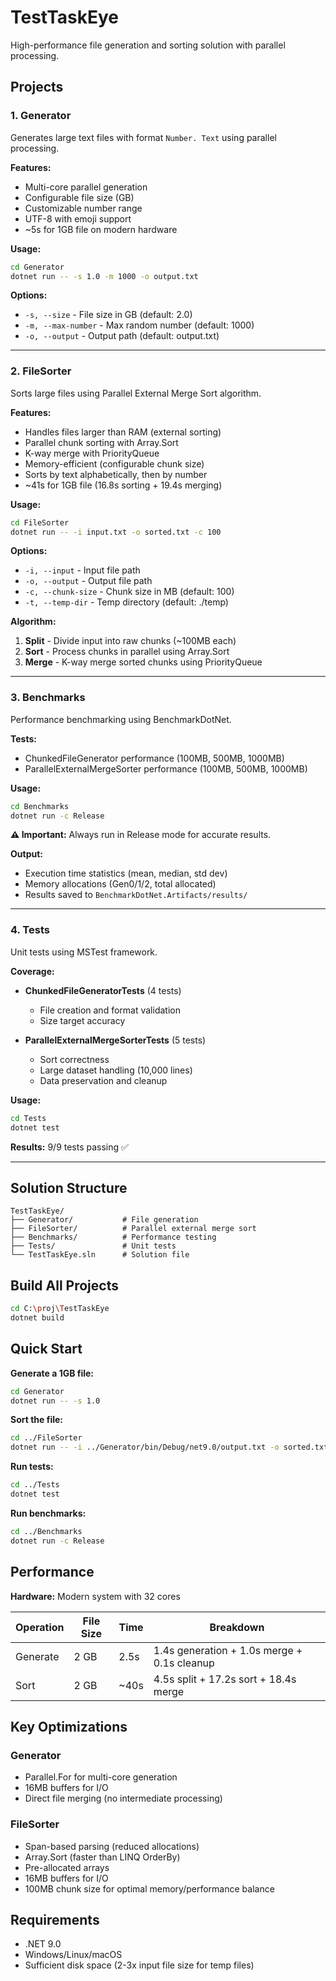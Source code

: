 # TestTaskEye

High-performance file generation and sorting solution with parallel processing.

## Projects

### 1. Generator
Generates large text files with format `Number. Text` using parallel processing.

**Features:**
- Multi-core parallel generation
- Configurable file size (GB)
- Customizable number range
- UTF-8 with emoji support
- ~5s for 1GB file on modern hardware

**Usage:**
```bash
cd Generator
dotnet run -- -s 1.0 -m 1000 -o output.txt
```

**Options:**
- `-s, --size` - File size in GB (default: 2.0)
- `-m, --max-number` - Max random number (default: 1000)
- `-o, --output` - Output path (default: output.txt)

---

### 2. FileSorter
Sorts large files using Parallel External Merge Sort algorithm.

**Features:**
- Handles files larger than RAM (external sorting)
- Parallel chunk sorting with Array.Sort
- K-way merge with PriorityQueue
- Memory-efficient (configurable chunk size)
- Sorts by text alphabetically, then by number
- ~41s for 1GB file (16.8s sorting + 19.4s merging)

**Usage:**
```bash
cd FileSorter
dotnet run -- -i input.txt -o sorted.txt -c 100
```

**Options:**
- `-i, --input` - Input file path
- `-o, --output` - Output file path
- `-c, --chunk-size` - Chunk size in MB (default: 100)
- `-t, --temp-dir` - Temp directory (default: ./temp)

**Algorithm:**
1. **Split** - Divide input into raw chunks (~100MB each)
2. **Sort** - Process chunks in parallel using Array.Sort
3. **Merge** - K-way merge sorted chunks using PriorityQueue

---

### 3. Benchmarks
Performance benchmarking using BenchmarkDotNet.

**Tests:**
- ChunkedFileGenerator performance (100MB, 500MB, 1000MB)
- ParallelExternalMergeSorter performance (100MB, 500MB, 1000MB)

**Usage:**
```bash
cd Benchmarks
dotnet run -c Release
```

**⚠️ Important:** Always run in Release mode for accurate results.

**Output:**
- Execution time statistics (mean, median, std dev)
- Memory allocations (Gen0/1/2, total allocated)
- Results saved to `BenchmarkDotNet.Artifacts/results/`

---

### 4. Tests
Unit tests using MSTest framework.

**Coverage:**
- **ChunkedFileGeneratorTests** (4 tests)
  - File creation and format validation
  - Size target accuracy

- **ParallelExternalMergeSorterTests** (5 tests)
  - Sort correctness
  - Large dataset handling (10,000 lines)
  - Data preservation and cleanup

**Usage:**
```bash
cd Tests
dotnet test
```

**Results:** 9/9 tests passing ✅

---

## Solution Structure

```
TestTaskEye/
├── Generator/           # File generation
├── FileSorter/          # Parallel external merge sort
├── Benchmarks/          # Performance testing
├── Tests/               # Unit tests
└── TestTaskEye.sln      # Solution file
```

## Build All Projects

```bash
cd C:\proj\TestTaskEye
dotnet build
```

## Quick Start

**Generate a 1GB file:**
```bash
cd Generator
dotnet run -- -s 1.0
```

**Sort the file:**
```bash
cd ../FileSorter
dotnet run -- -i ../Generator/bin/Debug/net9.0/output.txt -o sorted.txt
```

**Run tests:**
```bash
cd ../Tests
dotnet test
```

**Run benchmarks:**
```bash
cd ../Benchmarks
dotnet run -c Release
```

## Performance

**Hardware:** Modern system with 32 cores

| Operation | File Size | Time | Breakdown                                   |
|-----------|-----------|------|---------------------------------------------|
| Generate | 2 GB | 2.5s | 1.4s generation + 1.0s merge + 0.1s cleanup |
| Sort | 2 GB | ~40s | 4.5s split + 17.2s sort + 18.4s merge       |

## Key Optimizations

### Generator
- Parallel.For for multi-core generation
- 16MB buffers for I/O
- Direct file merging (no intermediate processing)

### FileSorter
- Span-based parsing (reduced allocations)
- Array.Sort (faster than LINQ OrderBy)
- Pre-allocated arrays
- 16MB buffers for I/O
- 100MB chunk size for optimal memory/performance balance

## Requirements

- .NET 9.0
- Windows/Linux/macOS
- Sufficient disk space (2-3x input file size for temp files)
